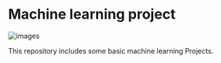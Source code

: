 # Machine learning project

![images](https://user-images.githubusercontent.com/29937202/66258838-80632480-e7c7-11e9-9b63-48cd0724da2e.jpg)


This repository includes some basic machine learning Projects. 

